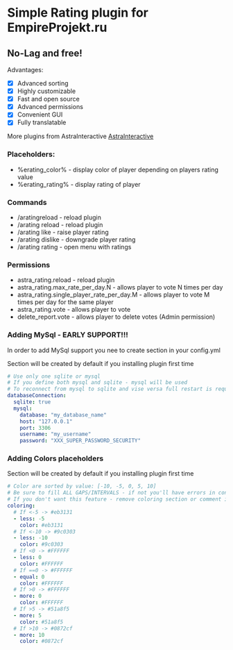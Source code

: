 # Simple Rating plugin for EmpireProjekt.ru
## No-Lag and free!

Advantages:
- [x] Advanced sorting
- [x] Highly customizable
- [x] Fast and open source
- [x] Advanced permissions
- [x] Convenient GUI
- [x] Fully translatable

More plugins from AstraInteractive [AstraInteractive](https://github.com/Astra-Interactive)
### Placeholders: 
- %erating_color% - display color of player depending on players rating value
- %erating_rating% - display rating of player
### Commands
- /aratingreload - reload plugin
- /arating reload - reload plugin
- /arating like <player> <message> - raise player rating
- /arating dislike <player> <message> - downgrade player rating
- /arating rating - open menu with ratings
### Permissions
- astra_rating.reload - reload plugin
- astra_rating.max_rate_per_day.N - allows player to vote N times per day
- astra_rating.single_player_rate_per_day.M - allows player to vote M times per day for the same player
- astra_rating.vote - allows player to vote
- delete_report.vote - allows player to delete votes (Admin permission)
### Adding MySql - EARLY SUPPORT!!!
In order to add MySql support you nee to create section in your config.yml

Section will be created by default if you installing plugin first time
```yaml
# Use only one sqlite or mysql
# If you define both mysql and sqlite - mysql will be used
# To reconnect from mysql to sqlite and vise versa full restart is required
databaseConnection:
  sqlite: true
  mysql:
    database: "my_database_name"
    host: "127.0.0.1"
    port: 3306
    username: "my_username"
    password: "XXX_SUPER_PASSWORD_SECURITY"
```

### Adding Colors placeholders
Section will be created by default if you installing plugin first time

```yaml
# Color are sorted by value: [-10, -5, 0, 5, 10]
# Be sure to fill ALL GAPS/INTERVALS - if not you'll have errors in console
# If you don't want this feature - remove coloring section or comment it using '#' symbol
coloring:
  # If <-5 -> #eb3131
  - less: -5
    color: #eb3131
  # If <-10 -> #9c0303
  - less: -10
    color: #9c0303
  # If <0 -> #FFFFFF
  - less: 0
    color: #FFFFFF
  # If ==0 -> #FFFFFF
  - equal: 0
    color: #FFFFFF
  # If >0 -> #FFFFFF
  - more: 0
    color: #FFFFFF
  # If >5 -> #51a8f5
  - more: 5
    color: #51a8f5
  # If >10 -> #0872cf
  - more: 10
    color: #0872cf
```
